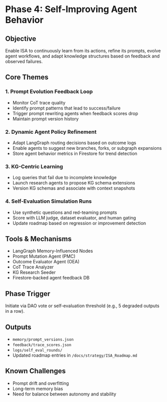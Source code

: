 
# Phase 4: Self-Improving Agent Behavior

## Objective
Enable ISA to continuously learn from its actions, refine its prompts, evolve agent workflows, and adapt knowledge structures based on feedback and observed failures.

## Core Themes

### 1. Prompt Evolution Feedback Loop
- Monitor CoT trace quality
- Identify prompt patterns that lead to success/failure
- Trigger prompt rewriting agents when feedback scores drop
- Maintain prompt version history

### 2. Dynamic Agent Policy Refinement
- Adapt LangGraph routing decisions based on outcome logs
- Enable agents to suggest new branches, forks, or subgraph expansions
- Store agent behavior metrics in Firestore for trend detection

### 3. KG-Centric Learning
- Log queries that fail due to incomplete knowledge
- Launch research agents to propose KG schema extensions
- Version KG schemas and associate with context snapshots

### 4. Self-Evaluation Simulation Runs
- Use synthetic questions and red-teaming prompts
- Score with LLM judge, dataset evaluator, and human gating
- Update roadmap based on regression or improvement detection

## Tools & Mechanisms
- LangGraph Memory-Influenced Nodes
- Prompt Mutation Agent (PMC)
- Outcome Evaluator Agent (OEA)
- CoT Trace Analyzer
- KG Research Seeder
- Firestore-backed agent feedback DB

## Phase Trigger
Initiate via DAO vote or self-evaluation threshold (e.g., 5 degraded outputs in a row).

## Outputs
- `memory/prompt_versions.json`
- `feedback/trace_scores.json`
- `logs/self_eval_rounds/`
- Updated roadmap entries in `/docs/strategy/ISA_Roadmap.md`

## Known Challenges
- Prompt drift and overfitting
- Long-term memory bias
- Need for balance between autonomy and stability
